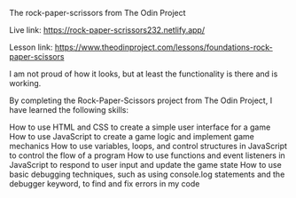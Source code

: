 The rock-paper-scrissors from The Odin Project

Live link: https://rock-paper-scrissors232.netlify.app/

Lesson link: https://www.theodinproject.com/lessons/foundations-rock-paper-scissors

I am not proud of how it looks, but at least the functionality is there and is working.

By completing the Rock-Paper-Scissors project from The Odin Project, I have learned the following skills:

How to use HTML and CSS to create a simple user interface for a game
How to use JavaScript to create a game logic and implement game mechanics
How to use variables, loops, and control structures in JavaScript to control the flow of a program
How to use functions and event listeners in JavaScript to respond to user input and update the game state
How to use basic debugging techniques, such as using console.log statements and the debugger keyword, to find and fix errors in my code
